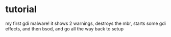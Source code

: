 # tutorial
my first gdi malware! it shows 2 warnings, destroys the mbr, starts some gdi effects, and then bsod, and go all the way back to setup

